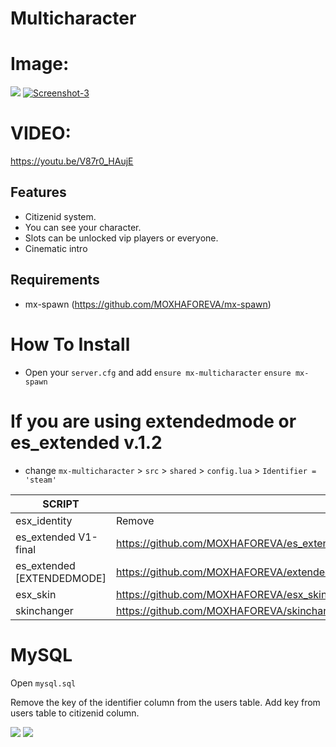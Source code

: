# Multicharacter

# Image:
<img border="0" src="https://i.ibb.co/ns32sPR/Screenshot-1.png" />
<a href="https://ibb.co/mvr7vYw"><img src="https://i.ibb.co/Q87G8qR/Screenshot-3.png" alt="Screenshot-3" border="0"></a>

# VIDEO: 
https://youtu.be/V87r0_HAujE

## Features
- Citizenid system.
- You can see your character.
- Slots can be unlocked vip players or everyone.
- Cinematic intro

## Requirements
- mx-spawn (https://github.com/MOXHAFOREVA/mx-spawn)

# How To Install

- Open your `server.cfg` and add `ensure mx-multicharacter` `ensure mx-spawn`

# If you are using extendedmode or es_extended v.1.2

- change `mx-multicharacter` > `src` > `shared` > `config.lua` > `Identifier = 'steam'`

| SCRIPT | CHANGE |
| ------ | ------ |
| esx_identity | Remove |
| es_extended V1-final | https://github.com/MOXHAFOREVA/es_extended/commit/6632578be693e6ef59cd346ad0e2dd19e352bc50 |
| es_extended [EXTENDEDMODE] | https://github.com/MOXHAFOREVA/extendedmode/commit/2b9af6ead1ef387f166ee62afd027573ca86d58d |
| esx_skin | https://github.com/MOXHAFOREVA/esx_skin/commit/08839900e382ff9942e9899e9a0efa161aaf1e7d |
| skinchanger | https://github.com/MOXHAFOREVA/skinchanger/commit/4a628132a23697beddcffb6821aa7b645fb293c7 |

# MySQL 
Open `mysql.sql`

Remove the key of the identifier column from the users table.
Add key from users table to citizenid column.

<img border="0" src="https://i.ibb.co/VvfwmHB/2Bfma.png" />

<img border="0" src="https://i.ibb.co/dfQScnq/image.png"/>



